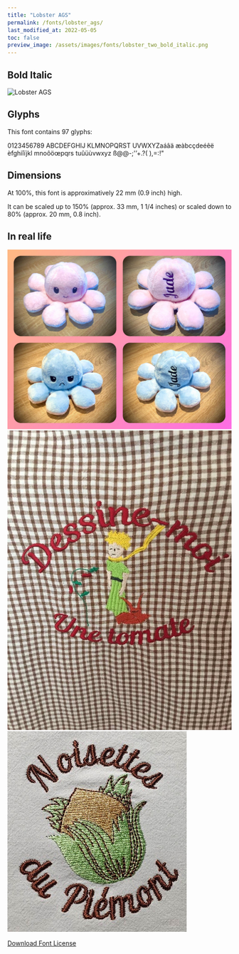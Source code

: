 ```yaml
---
title: "Lobster AGS"
permalink: /fonts/lobster_ags/
last_modified_at: 2022-05-05
toc: false
preview_image: /assets/images/fonts/lobster_two_bold_italic.png
---
```

## Bold Italic

![Lobster AGS](/assets/images/fonts/lobster_two_bold_italic.png)
## Glyphs

This font contains 97 glyphs:


0123456789
ABCDEFGHIJ
KLMNOPQRST
UVWXYZaáâä
æàbcçdeéêë
èfghiîïjkl
mnoôöœpqrs
tuûüùvwxyz
ß@@-;'’+.?(
),=:!"



## Dimensions

At 100%, this font is approximatively 22 mm (0.9 inch) high.

It can be scaled up to 150% (approx. 33 mm, 1 1/4 inches) or scaled down to  80% (approx.  20 mm, 0.8 inch).


## In real life

![Lobster 2](/assets/images/fonts/lobster2.jpg)
![Lobster 3](/assets/images/fonts/lobster3.jpg)
![Lobster 4](/assets/images/fonts/lobster4.jpg)

[Download Font License](https://github.com/inkstitch/inkstitch/tree/main/fonts/lobster_AGS/LICENSE)
